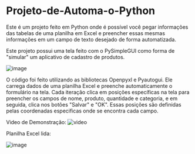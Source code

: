 # Projeto-de-Automa-o-Python
Este é um projeto feito em Python onde é possível você pegar informações das tabelas de uma planilha em Excel
e preencher essas mesmas informações em um campo de texto desejado de forma automatizada.

Este projeto possui uma tela feito com o PySimpleGUI como forma de "simular" um aplicativo de cadastro de produtos.

![image](https://github.com/rodrigorosadini/Projeto-de-Automa-o-Python/assets/104693469/f06f472b-fdbc-4f95-89a0-c3280e431b2e)

O código foi feito utilizando as bibliotecas Openpyxl e Pyautogui. Ele carrega dados de uma planilha Excel e preenche automaticamente o formulário na tela. Cada iteração clica em posições específicas na tela para preencher os campos de nome, produto, quantidade e categoria, e em seguida, clica nos botões "Salvar" e "OK". Essas posições são definidas pelas coordenadas especificas onde se encontra cada campo.

Video de Demonstração:
![video](https://github.com/rodrigorosadini/Projeto-de-Automa-o-Python/assets/104693469/1ba0e3ed-a259-445a-b825-11f435decf56)


Planilha Excel lida:

![image](https://github.com/rodrigorosadini/Projeto-de-Automa-o-Python/assets/104693469/c036b5e5-be50-4917-b284-8b682bc48aff)

